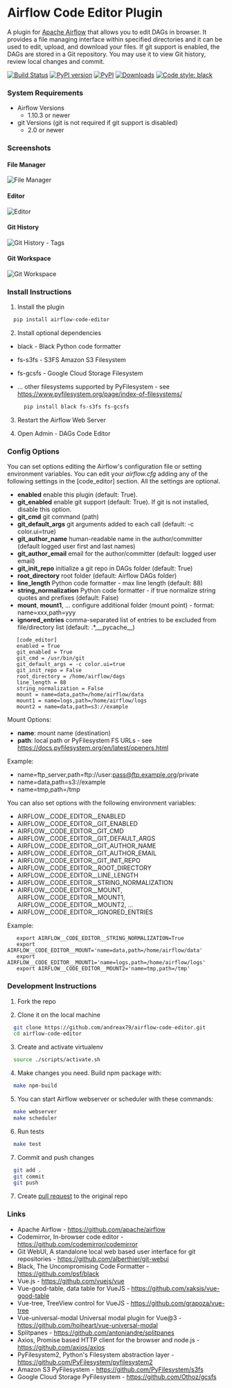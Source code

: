 # Airflow Code Editor Plugin
A plugin for [Apache Airflow](https://github.com/apache/airflow) that allows you to edit DAGs in browser.
It provides a file managing interface within specified directories and it can be used to edit, upload, and download your files.
If git support is enabled, the DAGs are stored in a Git repository. You may use it to view Git history, review local changes and commit.

[![Build Status](https://github.com/andreax79/airflow-code-editor/workflows/Tests/badge.svg)](https://github.com/andreax79/airflow-code-editor/actions)
[![PyPI version](https://badge.fury.io/py/airflow-code-editor.svg)](https://badge.fury.io/py/airflow-code-editor)
[![PyPI](https://img.shields.io/pypi/pyversions/airflow-code-editor.svg)](https://pypi.org/project/airflow-code-editor)
[![Downloads](https://pepy.tech/badge/airflow-code-editor/month)](https://pepy.tech/project/airflow-code-editor)
[![Code style: black](https://img.shields.io/badge/code%20style-black-000000.svg)](https://github.com/psf/black)

### System Requirements

* Airflow Versions
    * 1.10.3 or newer
* git Versions (git is not required if git support is disabled)
    * 2.0 or newer

### Screenshots

#### File Manager

![File Manager](https://user-images.githubusercontent.com/1288154/186698558-55ecbc61-d9fa-418e-8eac-b441e8b7a56a.png)

#### Editor

![Editor](https://user-images.githubusercontent.com/1288154/186698576-4fd8be33-169a-48a0-9c48-8ab942c5bc89.png)

#### Git History

![Git History - Tags](https://user-images.githubusercontent.com/1288154/186698589-f9342845-c819-4a7f-b1e0-92228016c1cd.png)

#### Git Workspace

![Git Workspace](https://user-images.githubusercontent.com/1288154/186698602-bf82b405-5df0-4a9d-ad49-03e3b22e20e6.png)

### Install Instructions

1. Install the plugin

  ```bash
    pip install airflow-code-editor
  ```

2. Install optional dependencies

* black - Black Python code formatter
* fs-s3fs - S3FS Amazon S3 Filesystem
* fs-gcsfs - Google Cloud Storage Filesystem
* ... other filesystems supported by PyFilesystem - see https://www.pyfilesystem.org/page/index-of-filesystems/

  ```bash
    pip install black fs-s3fs fs-gcsfs
  ```

3. Restart the Airflow Web Server

4. Open Admin - DAGs Code Editor


### Config Options

You can set options editing the Airflow's configuration file or setting environment variables.
You can edit your *airflow.cfg* adding any of the following settings in the \[code_editor\] section.
All the settings are optional.

* **enabled**  enable this plugin (default: True).
* **git_enabled**  enable git support (default: True). If git is not installed, disable this option.
* **git_cmd**  git command (path)
* **git_default_args**  git arguments added to each call (default: -c color.ui=true)
* **git_author_name** human-readable name in the author/committer (default logged user first and last names)
* **git_author_email** email for the author/committer (default: logged user email)
* **git_init_repo**  initialize a git repo in DAGs folder (default: True)
* **root_directory**  root folder (default: Airflow DAGs folder)
* **line_length**  Python code formatter - max line length (default: 88)
* **string_normalization**  Python code formatter - if true normalize string quotes and prefixes (default: False)
* **mount**, **mount1**, ...  configure additional folder (mount point) - format: name=xxx,path=yyy
* **ignored_entries** comma-separated list of entries to be excluded from file/directory list (default: .\*,\_\_pycache\_\_)

```
   [code_editor]
   enabled = True
   git_enabled = True
   git_cmd = /usr/bin/git
   git_default_args = -c color.ui=true
   git_init_repo = False
   root_directory = /home/airflow/dags
   line_length = 88
   string_normalization = False
   mount = name=data,path=/home/airflow/data
   mount1 = name=logs,path=/home/airflow/logs
   mount2 = name=data,path=s3://example
```

Mount Options:

* **name**: mount name (destination)
* **path**: local path or PyFilesystem FS URLs - see https://docs.pyfilesystem.org/en/latest/openers.html

Example:
* name=ftp_server,path=ftp://user:pass@ftp.example.org/private
* name=data,path=s3://example
* name=tmp,path=/tmp

You can also set options with the following environment variables:

* AIRFLOW__CODE_EDITOR__ENABLED
* AIRFLOW__CODE_EDITOR__GIT_ENABLED
* AIRFLOW__CODE_EDITOR__GIT_CMD
* AIRFLOW__CODE_EDITOR__GIT_DEFAULT_ARGS
* AIRFLOW__CODE_EDITOR__GIT_AUTHOR_NAME
* AIRFLOW__CODE_EDITOR__GIT_AUTHOR_EMAIL
* AIRFLOW__CODE_EDITOR__GIT_INIT_REPO
* AIRFLOW__CODE_EDITOR__ROOT_DIRECTORY
* AIRFLOW__CODE_EDITOR__LINE_LENGTH
* AIRFLOW__CODE_EDITOR__STRING_NORMALIZATION
* AIRFLOW__CODE_EDITOR__MOUNT, AIRFLOW__CODE_EDITOR__MOUNT1, AIRFLOW__CODE_EDITOR__MOUNT2, ...
* AIRFLOW__CODE_EDITOR__IGNORED_ENTRIES

Example:
```
   export AIRFLOW__CODE_EDITOR__STRING_NORMALIZATION=True
   export AIRFLOW__CODE_EDITOR__MOUNT='name=data,path=/home/airflow/data'
   export AIRFLOW__CODE_EDITOR__MOUNT1='name=logs,path=/home/airflow/logs'
   export AIRFLOW__CODE_EDITOR__MOUNT2='name=tmp,path=/tmp'
```

### Development Instructions

1. Fork the repo

2. Clone it on the local machine

  ```bash
    git clone https://github.com/andreax79/airflow-code-editor.git
    cd airflow-code-editor
  ```

3. Create and activate virtualenv

  ```bash
    source ./scripts/activate.sh
  ```

4. Make changes you need. Build npm package with:

  ```bash
    make npm-build
  ```

5. You can start Airflow webserver or scheduler with these commands:

  ```bash
    make webserver
    make scheduler
  ```

6. Run tests

  ```bash
    make test
  ```

7. Commit and push changes

  ```bash
    git add .
    git commit
    git push
  ```

7. Create [pull request](https://github.com/andreax79/airflow-code-editor/compare) to the original repo

### Links

* Apache Airflow - https://github.com/apache/airflow
* Codemirror, In-browser code editor - https://github.com/codemirror/codemirror
* Git WebUI, A standalone local web based user interface for git repositories - https://github.com/alberthier/git-webui
* Black, The Uncompromising Code Formatter - https://github.com/psf/black
* Vue.js - https://github.com/vuejs/vue
* Vue-good-table, data table for VueJS - https://github.com/xaksis/vue-good-table
* Vue-tree, TreeView control for VueJS - https://github.com/grapoza/vue-tree
* Vue-universal-modal Universal modal plugin for Vue@3 - https://github.com/hoiheart/vue-universal-modal
* Splitpanes - https://github.com/antoniandre/splitpanes
* Axios, Promise based HTTP client for the browser and node.js - https://github.com/axios/axios
* PyFilesystem2, Python's Filesystem abstraction layer - https://github.com/PyFilesystem/pyfilesystem2
* Amazon S3 PyFilesystem - https://github.com/PyFilesystem/s3fs
* Google Cloud Storage PyFilesystem - https://github.com/Othoz/gcsfs
